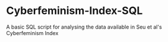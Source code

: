# Cyberfeminism-Index-SQL
A basic SQL script for analysing the data available in Seu et al's Cyberfeminism Index
